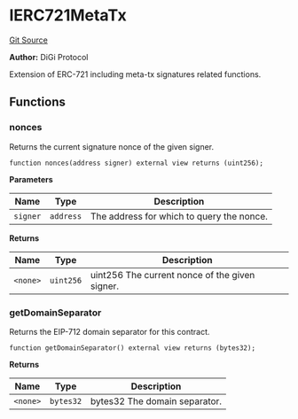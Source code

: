 # IERC721MetaTx
[Git Source](https://github.com/digiv3rse/protocol-contracts/blob/0d518167a484d4368bad0990424be098fe779fa4/contracts/interfaces/IERC721MetaTx.sol)

**Author:**
DiGi Protocol

Extension of ERC-721 including meta-tx signatures related functions.


## Functions
### nonces

Returns the current signature nonce of the given signer.


```solidity
function nonces(address signer) external view returns (uint256);
```
**Parameters**

|Name|Type|Description|
|----|----|-----------|
|`signer`|`address`|The address for which to query the nonce.|

**Returns**

|Name|Type|Description|
|----|----|-----------|
|`<none>`|`uint256`|uint256 The current nonce of the given signer.|


### getDomainSeparator

Returns the EIP-712 domain separator for this contract.


```solidity
function getDomainSeparator() external view returns (bytes32);
```
**Returns**

|Name|Type|Description|
|----|----|-----------|
|`<none>`|`bytes32`|bytes32 The domain separator.|


